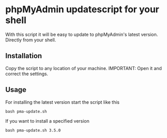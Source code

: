 # phpMyAdmin updatescript for your shell
With this script it will be easy to update to phpMyAdmin's latest version. Directly from your shell.

## Installation
Copy the script to any location of your machine. 
IMPORTANT: Open it and correct the settings.

## Usage
For installing the latest version start the script like this

    bash pma-update.sh
	
If you want to install a specified version

    bash pma-update.sh 3.5.0
